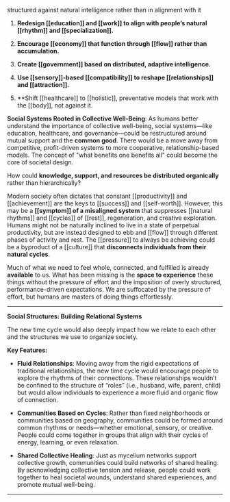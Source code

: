 structured against natural intelligence rather than in alignment with it

1. **Redesign [[education]] and [[work]] to align with people’s natural [[rhythm]] and [[specialization]].**
    
2. **Encourage [[economy]] that function through [[flow]] rather than accumulation.**
    
3. **Create [[government]] based on distributed, adaptive intelligence.**
    
4. **Use [[sensory]]-based [[compatibility]] to reshape [[relationships]] and [[attraction]].**
    
5. **Shift [[healthcare]] to [[holistic]], preventative models that work with the [[body]], not against it.

**Social Systems Rooted in Collective Well-Being**: As humans better understand the importance of collective well-being, social systems—like education, healthcare, and governance—could be restructured around mutual support and the **common good**. There would be a move away from competitive, profit-driven systems to more cooperative, relationship-based models. The concept of "what benefits one benefits all" could become the core of societal design.

How could **knowledge, support, and resources be distributed organically** rather than hierarchically?

Modern society often dictates that constant [[productivity]] and [[achievement]] are the keys to [[success]] and [[self-worth]]. However, this may be a **[[symptom]] of a misaligned system** that suppresses [[natural rhythms]] and [[cycles]] of [[rest]], regeneration, and creative exploration. Humans might not be naturally inclined to live in a state of perpetual productivity, but are instead designed to ebb and [[flow]] through different phases of activity and rest. The [[pressure]] to always be achieving could be a byproduct of a [[culture]] that **disconnects individuals from their natural cycles**.

Much of what we need to feel whole, connected, and fulfilled is already **available** to us. What has been missing is the **space to experience** these things without the pressure of effort and the imposition of overly structured, performance-driven expectations. We are suffocated by the pressure of effort, but humans are masters of doing things effortlessly.

---


**Social Structures: Building Relational Systems**

The new time cycle would also deeply impact how we relate to each other and the structures we use to organize society.

**Key Features:**

- **Fluid Relationships**: Moving away from the rigid expectations of traditional relationships, the new time cycle would encourage people to explore the rhythms of their connections. These relationships wouldn’t be confined to the structure of “roles” (i.e., husband, wife, parent, child) but would allow individuals to experience a more fluid and organic flow of connection.
    
- **Communities Based on Cycles**: Rather than fixed neighborhoods or communities based on geography, communities could be formed around common rhythms or needs—whether emotional, sensory, or creative. People could come together in groups that align with their cycles of energy, learning, or even relaxation.
    
- **Shared Collective Healing**: Just as mycelium networks support collective growth, communities could build networks of shared healing. By acknowledging collective tension and release, people could work together to heal societal wounds, understand shared experiences, and promote mutual well-being.
---

